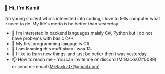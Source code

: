### 👋 Hi, I’m Kamil

I'm young student who's interested into coding, I love to tells computer what it need to do. My life's motto is be better than yesterday.

- 👀 I’m interested in backend languages mainly C#, Python but i do not have problems with basic C++
- 🌱 My first programming languge is C#.
- 👦 I am learning this stuff since i was 13.
- 🚀 I like to learn new things, and just be better then i was yesterday.
- 📫 How to reach me - You can invite me on discord (MrBacks07#0089) or send me email (MrBacks07@gmail.com) 

<!---
MrBacks07/MrBacks07 is a ✨ special ✨ repository because its `README.md` (this file) appears on your GitHub profile.
You can click the Preview link to take a look at your changes.
--->

